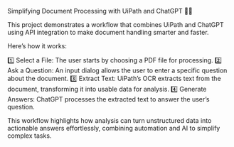Simplifying Document Processing with UiPath and ChatGPT 🤖📄

This project demonstrates a workflow that combines UiPath and ChatGPT using API integration to make document handling smarter and faster.

Here’s how it works:

1️⃣ Select a File: The user starts by choosing a PDF file for processing.
2️⃣ Ask a Question: An input dialog allows the user to enter a specific question about the document.
3️⃣ Extract Text: UiPath’s OCR extracts text from the document, transforming it into usable data for analysis.
4️⃣ Generate Answers: ChatGPT processes the extracted text to answer the user’s question.

This workflow highlights how analysis can turn unstructured data into actionable answers effortlessly, combining automation and AI to simplify complex tasks.
